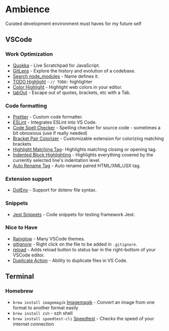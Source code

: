 # Ambience
Curated development environment must haves for my future self

## VSCode

### Work Optimization

- [Quokka](https://marketplace.visualstudio.com/items?itemName=WallabyJs.quokka-vscode) - Live Scratchpad for JavaScript.
- [GitLens](https://marketplace.visualstudio.com/items?itemName=eamodio.gitlens) - Explore the history and evolution of a codebase.
- [Search node_modules](https://marketplace.visualstudio.com/items?itemName=jasonnutter.search-node-modules) - Name defines it.
- [TODO Highlight](https://marketplace.visualstudio.com/items?itemName=wayou.vscode-todo-highlight) - `// TODO:` highlighter
- [Color Highlight](https://marketplace.visualstudio.com/items?itemName=naumovs.color-highlight) - Highlight web colors in your editor.
- [tabOut](https://marketplace.visualstudio.com/items?itemName=albert.TabOut) - Escape out of quotes, brackets, etc with a Tab.

### Code formatting

- [Prettier](https://marketplace.visualstudio.com/items?itemName=esbenp.prettier-vscode) - Custom code formatter.
- [ESLint](https://marketplace.visualstudio.com/items?itemName=dbaeumer.vscode-eslint) - Integrates ESLint into VS Code.
- [Code Spell Checker](https://marketplace.visualstudio.com/items?itemName=streetsidesoftware.code-spell-checker) - Spelling checker for source code - sometimes a bit obnoxious (use if really needed)
- [Bracket Pair Colorizer](https://marketplace.visualstudio.com/items?itemName=CoenraadS.bracket-pair-colorizer) - Customizable extension for colorizing matching brackets
- [Highlight Matching Tag](https://marketplace.visualstudio.com/items?itemName=vincaslt.highlight-matching-tag)- Highlights matching closing or opening tag.
- [Indented Block Highlighting](https://marketplace.visualstudio.com/items?itemName=byi8220.indented-block-highlighting) - Highlights everything covered by the currently selected line's indentation level.
- [Auto Rename Tag](https://marketplace.visualstudio.com/items?itemName=formulahendry.auto-rename-tag) - Auto rename paired HTML/XML/JSX tag.


### Extension support

- [DotEnv](https://marketplace.visualstudio.com/items?itemName=mikestead.dotenv) - Support for dotenv file syntax.


### Snippets

- [Jest Snippets](https://marketplace.visualstudio.com/items?itemName=andys8.jest-snippets) - Code snippets for testing framework Jest.


### Nice to Have

- [Rainglow](https://marketplace.visualstudio.com/items?itemName=daylerees.rainglow) - Many VSCode themes.
- [gitignore](https://marketplace.visualstudio.com/items?itemName=michelemelluso.gitignore#overview) - Right click on the file to be added in `.gitignore`.
- [reload](https://marketplace.visualstudio.com/items?itemName=natqe.reload) - Adds reload button to status bar in the right-bottom of your VSCode editor.
- [Duplicate Action](https://marketplace.visualstudio.com/items?itemName=mrmlnc.vscode-duplicate) - Ability to duplicate files in VS Code.

## Terminal

### Homebrew

- `brew install imagemagik` [Imagemagik](https://imagemagick.org/index.php) - Convert an image from one format to another format easily
- `brew install zsh` - szh shell
- `brew install speedtest-cli` [Speedtest](https://formulae.brew.sh/formula/speedtest-cli) - Checks the speed of your internet connection




